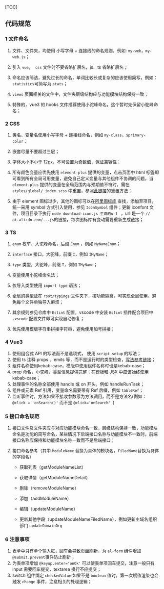 [TOC]

## 代码规范

### 1 文件命名

1. 文件、文件夹，均使用 小写字母 + 连接线的命名规则，例如: `my-web`，`my-web.js`；

2. 引入 `vue`，` css` 文件时不要省略扩展名，js、ts 省略扩展名；

3. 命名应该简洁，避免过长的命名，单词比较长或复杂的应该使用简写，例如：`statistics`可简写为 `stats`；

4. `views` 页面相关的文件中，文件夹层级结构应与功能模块结构保持一致；

5. 特殊的，vue3 的 hooks 文件推荐使用小驼峰命名，这个暂时先保留小驼峰命名；

   

### 2 CSS

1. 类名、变量名使用小写字母 + 连接线命名，例如 `my-class`，`$primary-color`；

2. 嵌套尽量不要超过三层；

3. 字体大小不小于 12px，不可设置为奇数值，保证兼容性；

4. 所有颜色变量应优先使用 `element-plus` 提供的变量，点击页面中 html 标签即可看到所有全局可用变量，避免自己定义变量与其他组件不协调的问题，当 `element-plus` 提供的变量在全局范围内与预期值不符时，需在 `styles/global/_index.scss`  中重置，参照[此链接](https://github.com/element-plus/element-plus/blob/dev/packages/theme-chalk/src/common/var.scss)的重置方法；

5. 由于 element 图标过少，其他的图标可以在[阿里图标库](https://www.iconfont.cn/) 查找，添加至项目，统一采用 symbol 方式引入使用，参见 `IconSymbol` 组件；更新 iconfont 文件，项目目录下执行 `node download-icon.js 生成的url ` ，url 是一个 `// at.alicdn.com/...js`的链接，每次图标库有变动需要重新生成链接；

   

### 3 TS

1. `enum` 枚举，大驼峰命名，后缀 `Enum` ，例如 `MyNameEnum`；

2. `interface` 接口，大驼峰，前缀 `I`，例如 `IMyName`；

3. `type` 类型，大驼峰，前缀 `T`，例如 `TMyName`；

4. 变量使用小驼峰命名法；

5. 仅导入类型使用 `import type` 语法；

6. 全局的类型放在  `root/typings` 文件夹下，按功能隔离，可实现全局使用，避免每个文件单独导入麻烦；

7. 其余规则参见仓库中 `Eslint` 配置，vscode 中安装  `Eslint` 插件配合项目中 `.vscode` 配置文件即可实现自动修复；

8. 优先使用模版字符串拼接字符串，避免使用加号拼接；

   

### 4 Vue3

1. 使用组合式 API 的写法而不是选项式， 使用 `script setup` 的写法；
2. 使用 ts 注释 props 、emits 等，而不是运行时的类型检查，[写法参考链接](https://cn.vuejs.org/guide/typescript/composition-api.html#typing-component-props)；
3. 组件名称使用kebab-case，模版中使用组件名称时也是kebab-case；
4. prop 命名，小驼峰，类型信息提供完整；在模板和 JSX 中应该始终使用 kebab-case；
5. 处理事件的名称全部使用 handle 或 on 开头，例如 handleRunTask；
6. 组件或元素 Ref 引用，变量命名需要带有 Ref 后缀，例如 `tableRef`；
7. 监听事件时，方法如果不接收参数写为方法调用，而不是方法名(例如：`@click = 'onSearch()'` 而不是 `@click='onSearch' `)



### 5 接口命名规范

1. 接口文件及文件夹应与对应功能模块命名一致，层级结构保持一致，功能模块命名是功能的简写命名，某些情况下后端接口名称与功能模块不一致时，前端接口名称应保持和功能模块名称一致而不是后端接口；

2. 接口命名参考（其中 `ModuleName` 替换为具体的模块名，`FiledName`替换为具体的字段名）

   - 获取列表（getModuleNameList）

   - 获取详情（getModuleNameDetail）

   - 删除（removeModuleName）

   - 添加（addModuleName）

   - 编辑（updateModuleName）

   - 更新其他字段（updateModuleNameFiledName），例如更新主域名组织部门 `updateDomainOrg`

     


### 6 注意事项

1. 表单中只有单个输入框，回车会导致页面刷新，为 `el-form` 组件增加 `@submit.prevent`事件防止刷新；
2. 为表单项增加 `@keyup.enter='onOk'` 可以使表单项回车提交，注意一般只有 input 需要回车提交，textarea 换行不应提交；
3. switch 组件绑定 `checkedValue` 如果不是 `boolean` 值时，第一次赋值渲染也会触发 `change` 事件，注意相关的处理逻辑；
